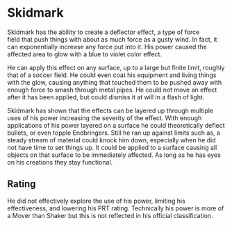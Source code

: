 # Skidmark
Skidmark has the ability to create a deflector effect, a type of force field that push things with about as much force as a gusty wind. In fact, it can exponentially increase any force put into it. His power caused the affected area to glow with a blue to violet color effect.

He can apply this effect on any surface, up to a large but finite limit, roughly that of a soccer field. He could even coat his equipment and living things with the glow, causing anything that touched them to be pushed away with enough force to smash through metal pipes. He could not move an effect after it has been applied, but could dismiss it at will in a flash of light.

Skidmark has shown that the effects can be layered up through multiple uses of his power increasing the severity of the effect. With enough applications of his power layered on a surface he could theoretically deflect bullets, or even topple Endbringers. Still he ran up against limits such as, a steady stream of material could knock him down, especially when he did not have time to set things up. It could be applied to a surface causing all objects on that surface to be immediately affected. As long as he has eyes on his creations they stay functional.

## Rating
He did not effectively explore the use of his power, limiting his effectiveness, and lowering his PRT rating. Technically his power is more of a Mover than Shaker but this is not reflected in his official classification.
